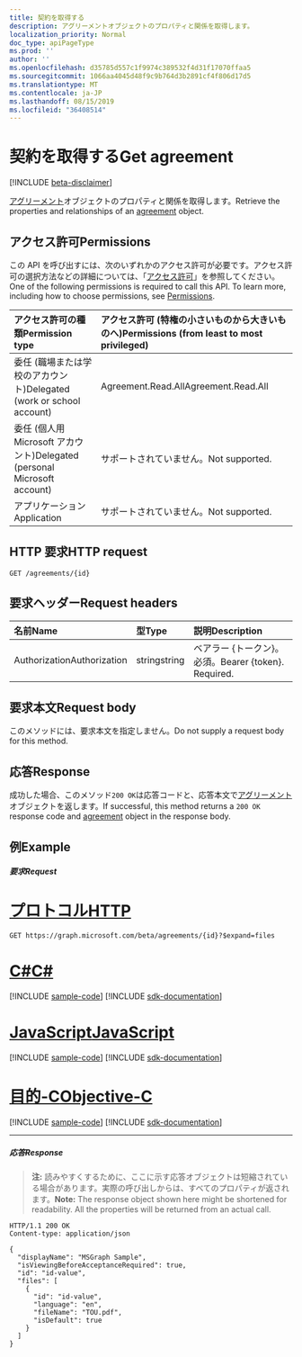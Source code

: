 ```yaml
---
title: 契約を取得する
description: アグリーメントオブジェクトのプロパティと関係を取得します。
localization_priority: Normal
doc_type: apiPageType
ms.prod: ''
author: ''
ms.openlocfilehash: d35785d557c1f9974c389532f4d31f17070ffaa5
ms.sourcegitcommit: 1066aa4045d48f9c9b764d3b2891cf4f806d17d5
ms.translationtype: MT
ms.contentlocale: ja-JP
ms.lasthandoff: 08/15/2019
ms.locfileid: "36408514"
---
```

# <a name="get-agreement"></a><span data-ttu-id="29e3d-103">契約を取得する</span><span class="sxs-lookup"><span data-stu-id="29e3d-103">Get agreement</span></span>

[!INCLUDE [beta-disclaimer](../../includes/beta-disclaimer.md)]

<span data-ttu-id="29e3d-104">[アグリーメント](../resources/agreement.md)オブジェクトのプロパティと関係を取得します。</span><span class="sxs-lookup"><span data-stu-id="29e3d-104">Retrieve the properties and relationships of an [agreement](../resources/agreement.md) object.</span></span>
## <a name="permissions"></a><span data-ttu-id="29e3d-105">アクセス許可</span><span class="sxs-lookup"><span data-stu-id="29e3d-105">Permissions</span></span>
<span data-ttu-id="29e3d-p101">この API を呼び出すには、次のいずれかのアクセス許可が必要です。アクセス許可の選択方法などの詳細については、「[アクセス許可](/graph/permissions-reference)」を参照してください。</span><span class="sxs-lookup"><span data-stu-id="29e3d-p101">One of the following permissions is required to call this API. To learn more, including how to choose permissions, see [Permissions](/graph/permissions-reference).</span></span>

|<span data-ttu-id="29e3d-108">アクセス許可の種類</span><span class="sxs-lookup"><span data-stu-id="29e3d-108">Permission type</span></span>                        | <span data-ttu-id="29e3d-109">アクセス許可 (特権の小さいものから大きいものへ)</span><span class="sxs-lookup"><span data-stu-id="29e3d-109">Permissions (from least to most privileged)</span></span>              |
|:--------------------------------------|:---------------------------------------------------------|
|<span data-ttu-id="29e3d-110">委任 (職場または学校のアカウント)</span><span class="sxs-lookup"><span data-stu-id="29e3d-110">Delegated (work or school account)</span></span>     | <span data-ttu-id="29e3d-111">Agreement.Read.All</span><span class="sxs-lookup"><span data-stu-id="29e3d-111">Agreement.Read.All</span></span> |
|<span data-ttu-id="29e3d-112">委任 (個人用 Microsoft アカウント)</span><span class="sxs-lookup"><span data-stu-id="29e3d-112">Delegated (personal Microsoft account)</span></span> | <span data-ttu-id="29e3d-113">サポートされていません。</span><span class="sxs-lookup"><span data-stu-id="29e3d-113">Not supported.</span></span> |
|<span data-ttu-id="29e3d-114">アプリケーション</span><span class="sxs-lookup"><span data-stu-id="29e3d-114">Application</span></span>                            | <span data-ttu-id="29e3d-115">サポートされていません。</span><span class="sxs-lookup"><span data-stu-id="29e3d-115">Not supported.</span></span> |

## <a name="http-request"></a><span data-ttu-id="29e3d-116">HTTP 要求</span><span class="sxs-lookup"><span data-stu-id="29e3d-116">HTTP request</span></span>
<!-- { "blockType": "ignored" } -->
```http
GET /agreements/{id}
```
<!--
## Optional query parameters
This method supports the [OData Query Parameters](https://developer.microsoft.com/graph/docs/concepts/query_parameters) to help customize the response.
-->

## <a name="request-headers"></a><span data-ttu-id="29e3d-117">要求ヘッダー</span><span class="sxs-lookup"><span data-stu-id="29e3d-117">Request headers</span></span>
| <span data-ttu-id="29e3d-118">名前</span><span class="sxs-lookup"><span data-stu-id="29e3d-118">Name</span></span>         | <span data-ttu-id="29e3d-119">型</span><span class="sxs-lookup"><span data-stu-id="29e3d-119">Type</span></span>        | <span data-ttu-id="29e3d-120">説明</span><span class="sxs-lookup"><span data-stu-id="29e3d-120">Description</span></span> |
|:-------------|:------------|:------------|
| <span data-ttu-id="29e3d-121">Authorization</span><span class="sxs-lookup"><span data-stu-id="29e3d-121">Authorization</span></span> | <span data-ttu-id="29e3d-122">string</span><span class="sxs-lookup"><span data-stu-id="29e3d-122">string</span></span> | <span data-ttu-id="29e3d-p102">ベアラー \{トークン\}。必須。</span><span class="sxs-lookup"><span data-stu-id="29e3d-p102">Bearer \{token\}. Required.</span></span> |

## <a name="request-body"></a><span data-ttu-id="29e3d-125">要求本文</span><span class="sxs-lookup"><span data-stu-id="29e3d-125">Request body</span></span>
<span data-ttu-id="29e3d-126">このメソッドには、要求本文を指定しません。</span><span class="sxs-lookup"><span data-stu-id="29e3d-126">Do not supply a request body for this method.</span></span>
## <a name="response"></a><span data-ttu-id="29e3d-127">応答</span><span class="sxs-lookup"><span data-stu-id="29e3d-127">Response</span></span>
<span data-ttu-id="29e3d-128">成功した場合、このメソッド`200 OK`は応答コードと、応答本文で[アグリーメント](../resources/agreement.md)オブジェクトを返します。</span><span class="sxs-lookup"><span data-stu-id="29e3d-128">If successful, this method returns a `200 OK` response code and [agreement](../resources/agreement.md) object in the response body.</span></span>
## <a name="example"></a><span data-ttu-id="29e3d-129">例</span><span class="sxs-lookup"><span data-stu-id="29e3d-129">Example</span></span>
##### <a name="request"></a><span data-ttu-id="29e3d-130">要求</span><span class="sxs-lookup"><span data-stu-id="29e3d-130">Request</span></span>

# <a name="httptabhttp"></a>[<span data-ttu-id="29e3d-131">プロトコル</span><span class="sxs-lookup"><span data-stu-id="29e3d-131">HTTP</span></span>](#tab/http)
<!-- {
  "blockType": "request",
  "name": "get_agreement"
}-->
```http
GET https://graph.microsoft.com/beta/agreements/{id}?$expand=files
```
# <a name="ctabcsharp"></a>[<span data-ttu-id="29e3d-132">C#</span><span class="sxs-lookup"><span data-stu-id="29e3d-132">C#</span></span>](#tab/csharp)
[!INCLUDE [sample-code](../includes/snippets/csharp/get-agreement-csharp-snippets.md)]
[!INCLUDE [sdk-documentation](../includes/snippets/snippets-sdk-documentation-link.md)]

# <a name="javascripttabjavascript"></a>[<span data-ttu-id="29e3d-133">JavaScript</span><span class="sxs-lookup"><span data-stu-id="29e3d-133">JavaScript</span></span>](#tab/javascript)
[!INCLUDE [sample-code](../includes/snippets/javascript/get-agreement-javascript-snippets.md)]
[!INCLUDE [sdk-documentation](../includes/snippets/snippets-sdk-documentation-link.md)]

# <a name="objective-ctabobjc"></a>[<span data-ttu-id="29e3d-134">目的-C</span><span class="sxs-lookup"><span data-stu-id="29e3d-134">Objective-C</span></span>](#tab/objc)
[!INCLUDE [sample-code](../includes/snippets/objc/get-agreement-objc-snippets.md)]
[!INCLUDE [sdk-documentation](../includes/snippets/snippets-sdk-documentation-link.md)]

---

##### <a name="response"></a><span data-ttu-id="29e3d-135">応答</span><span class="sxs-lookup"><span data-stu-id="29e3d-135">Response</span></span>
><span data-ttu-id="29e3d-p103">**注:** 読みやすくするために、ここに示す応答オブジェクトは短縮されている場合があります。実際の呼び出しからは、すべてのプロパティが返されます。</span><span class="sxs-lookup"><span data-stu-id="29e3d-p103">**Note:** The response object shown here might be shortened for readability. All the properties will be returned from an actual call.</span></span>
<!-- {
  "blockType": "response",
  "truncated": true,
  "@odata.type": "microsoft.graph.agreement"
} -->
```http
HTTP/1.1 200 OK
Content-type: application/json

{
  "displayName": "MSGraph Sample",
  "isViewingBeforeAcceptanceRequired": true,
  "id": "id-value",
  "files": [
    {
      "id": "id-value",
      "language": "en",
      "fileName": "TOU.pdf",
      "isDefault": true
    }
  ]
}
```

<!-- uuid: 8fcb5dbc-d5aa-4681-8e31-b001d5168d79
2015-10-25 14:57:30 UTC -->
<!--
{
  "type": "#page.annotation",
  "description": "Get agreement",
  "keywords": "",
  "section": "documentation",
  "tocPath": "",
  "suppressions": [
  ]
}
-->
